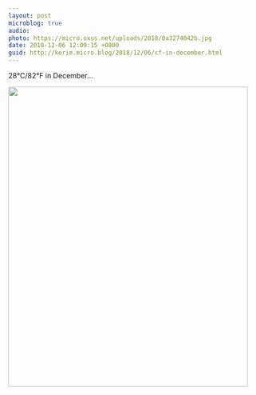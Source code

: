 ```yaml
---
layout: post
microblog: true
audio: 
photo: https://micro.oxus.net/uploads/2018/0a3274042b.jpg
date: 2018-12-06 12:09:15 +0800
guid: http://kerim.micro.blog/2018/12/06/cf-in-december.html
---
```

28°C/82°F in December…

<img src="https://micro.oxus.net/uploads/2018/0a3274042b.jpg" width="480" height="600" alt="" />
